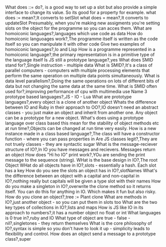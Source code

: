 What does ::= do?, is a good way to set up a slot but also provide a simple interface to change its value. So its good for a property for example. 
what does := mean?,It converts to setSlot 
what does = mean?,It converts to updateSlot
Presumably, when you're making new assigments you're setting slots on the object for the programme so you can acces them. 
What are homoiconic languages?,languages which use code as data
How do homoiconic languoages work?,The programme itself is written as the code itself so you can manipulate it with other code
Give two examples of homoiconic languages?,Io and Lisp
How is a programme represented in a homoiconic language?,the primary representation is in a primitive type of the language itself
Is JS still a prototype language?,yes
What does SMID stand for?,Single instruction - multiple data
What is SMID?,It's a class of parallel computers - computers with multiple processing elements that perform the same operation on multiple data points simultaneously. 
What is data level parallelism?,Doing the same operations on lots of different bits of data but not changing the same data at the same time.
What is SMID often used for?,improving performance of cpu with multimedia use
Name 3 prototype based languages?,JS - IO - Lua
What are prototype languages?,every object is a clone of another object
Whats the difference between IO and Ruby in their approach to OO?,IO doesn't need an abstract classes - you just make an object and inherit from another one. Any object can be a prototype for a new object.
What's does using a prototype language over class based this mean for the stability of object methods etc at run time?,Objects can be changed at run time very easily.
How is a new instance made in a class based language?,The class will have a constructor function - where you can pass properties in
Are JS classes legit?,They are not truely classes - they are syntactic sugar
What is the message-reciever structure of IO?,In IO you have messages and recievers. Messages return an object
How does "Hi ho IO" print work?,YOu are sending the print message to the sequence (string).
WHat is the base design in IO?,The root Object
WHat do all objects have in IO?,slots - essentially a hash. Each slot has a key
How do you see the slots an object has in IO?,slotNames
What's the difference between an object with a capital and non-capital in IO?,nothing really but capitals will be given a type slot with their names
How do you make a singleton in IO?,overwrite the clone method so it returns itself. You can do this for anything in IO. Which makes it fun but also risky.
How do you clone an object?,tree := Plant clone
What are methods in IO?,just another object - so you can put them in slots too
What are the two key types of collections in IO?,lists and maps
How is JS like IO in its approach to numbers?,it has a number object no float or int
What languages is 0 true in?,ruby and IO
What type of object are true - false - nil?,singletones - they return themselves
What is the core philosophy of IO?,syntax is simple so you don't have to look it up - simplicity leads to flexibility and control. 
How does an object send a message to a prototype class?,super
